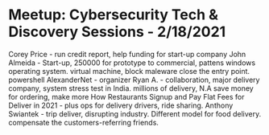 # Meetup: Cybersecurity Tech & Discovery Sessions - 2/18/2021

Corey Price - run credit report, help funding for start-up company
John Almeida - Start-up, 250000 for prototype to commercial, pattens windows operating system. virtual machine, block maleware close the entry point. powershell
AlexanderNet - organizer
Ryan A. - collaboration, major delivery company, system stress test in India. millions of delivery, N.A save money for ordering, make more
How Restaurants Signup and Pay Flat Fees for Deliver in 2021 - plus ops for delivery drivers, ride sharing.
Anthony Swiantek - trip deliver, disrupting industry. Different model for food delivery. compensate the customers-referring friends.

